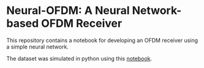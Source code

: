 # Neural-OFDM: A Neural Network-based OFDM Receiver
This repository contains a notebook for developing an OFDM receiver using a simple neural network.

The dataset was simulated in python using this [notebook](https://dspillustrations.com/pages/posts/misc/python-ofdm-example.html).


